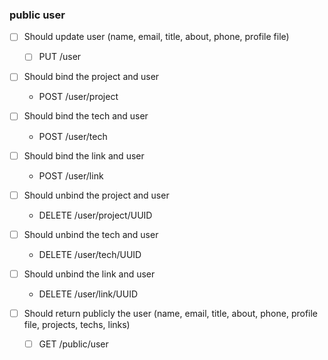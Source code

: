 ### public user

- [ ] Should update user (name, email, title, about, phone, profile file)
    - [ ] PUT /user

- [ ] Should bind the project and user
    - POST /user/project

- [ ] Should bind the tech and user
    - POST /user/tech

- [ ] Should bind the link and user
    - POST /user/link

- [ ] Should unbind the project and user
    - DELETE /user/project/UUID

- [ ] Should unbind the tech and user
    - DELETE /user/tech/UUID

- [ ] Should unbind the link and user
    - DELETE /user/link/UUID
    
- [ ] Should return publicly the user (name, email, title, about, phone, profile file, projects, techs, links)
    - [ ] GET /public/user
